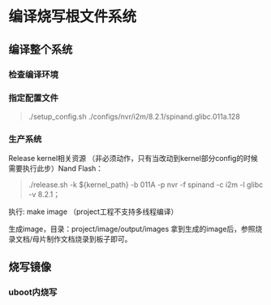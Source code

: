 # 编译烧写根文件系统

## 编译整个系统

### 检查编译环境

### 指定配置文件
> ./setup_config.sh ./configs/nvr/i2m/8.2.1/spinand.glibc.011a.128

### 生产系统
Release kernel相关资源 （非必须动作，只有当改动到kernel部分config的时候需要执行此步）Nand Flash：
> ./release.sh -k  ${kernel_path} -b 011A -p nvr -f spinand -c i2m -l glibc -v 8.2.1；

执行: make image （project工程不支持多线程编译）

生成image，目录：project/image/output/images 拿到生成的image后，参照烧录文档/母片制作文档烧录到板子即可。

## 烧写镜像

### uboot内烧写
